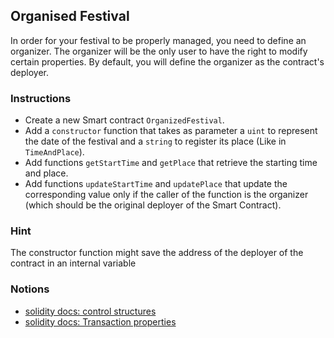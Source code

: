 ## Organised Festival

In order for your festival to be properly managed, you need to define an organizer. The organizer will be the only user to have the right to modify certain properties. By default, you will define the organizer as the contract's deployer.

### Instructions

- Create a new Smart contract `OrganizedFestival`.
- Add a `constructor` function that takes as parameter a `uint` to represent the date of the festival and a `string` to register its place (Like in `TimeAndPlace`).
- Add functions `getStartTime` and `getPlace` that retrieve the starting time and place.
- Add functions `updateStartTime` and `updatePlace` that update the corresponding value only if the caller of the function is the organizer (which should be the original deployer of the Smart Contract).

### Hint

The constructor function might save the address of the deployer of the contract in an internal variable

### Notions

- [solidity docs: control structures](https://docs.soliditylang.org/en/v0.8.4/control-structures.html)
- [solidity docs: Transaction properties](https://docs.soliditylang.org/en/v0.8.4/units-and-global-variables.html)
